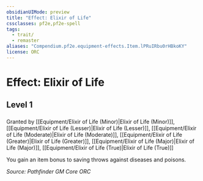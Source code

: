 ```yaml
---
obsidianUIMode: preview
title: "Effect: Elixir of Life"
cssclasses: pf2e,pf2e-spell
tags:
  - trait/
  - remaster
aliases: "Compendium.pf2e.equipment-effects.Item.lPRuIRbu0rHBkoKY"
license: ORC
---
```

# Effect: Elixir of Life
## Level 1
### 






Granted by [[Equipment/Elixir of Life (Minor)|Elixir of Life (Minor)]], [[Equipment/Elixir of Life (Lesser)|Elixir of Life (Lesser)]], [[Equipment/Elixir of Life (Moderate)|Elixir of Life (Moderate)]], [[Equipment/Elixir of Life (Greater)|Elixir of Life (Greater)]], [[Equipment/Elixir of Life (Major)|Elixir of Life (Major)]], [[Equipment/Elixir of Life (True)|Elixir of Life (True)]]

You gain an item bonus to saving throws against diseases and poisons.

*Source: Pathfinder GM Core*
*ORC*